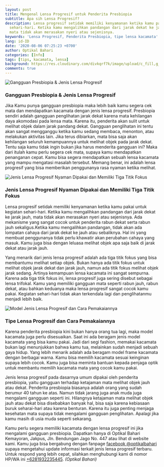 ```yaml
---
layout: post
title: Mengenal Lensa Progresif untuk Penderita Presbiopia
subtitle: Apa sih Lensa Progresif?
description: Lensa progresif setidak memiliki kenyamanan ketika kamu pakai untuk kegiatan
  sehari-hari. Ketika kamu mengalihkan pandangan dari jarak dekat ke jarak jauh,
  mata tidak akan merasakan nyeri atau sejenisnya.
keywords: 'Lensa Progresif, Penderita Presbiopia, tipe lensa kacamata'
lang: id-ID
date: '2020-08-06 07:25:23 +0700'
author: Optikal Bahari
categories: [Info]
tags: [tips, kacamata, lensa]
background: https://res.cloudinary.com/divkqrf7k/image/upload/c_fill,g_face,q_auto,f_avif,w_1920,h_1281/posts/harajuku/female-harajuku-00
comments: true
---
```


<div class="card-deck mb-3">
  <div class="card shadow p-3 mb-5 bg-white rounded">
    <img
      itemprop="image"
      data-src="/assets/img/posts/harajuku/female-harajuku-01.webp"
      src="{{"/assets/img/posts/harajuku/female-harajuku-01.webp" | relative_url
		}}"
      class="card-img-top"
      title="Gangguan Presbiopia & Jenis Lensa Progresif"
      alt="Gangguan Presbiopia & Jenis Lensa Progresif">
    <div class="card-body">
      <h3 class="card-title">Gangguan Presbiopia & Jenis Lensa Progresif</h3>
      <p class="card-text text-left">
        Jika Kamu punya gangguan presbiopia maka lebih baik kamu segera cek mata
				dan mendapatkan kacamata dengan jenis lensa progresif. Presbiopia
				sendiri adalah gangguan penglihatan jarak dekat karena mata kehilangan
				daya akomodasi pada lensa mata. Karena itu, penderita akan sulit untuk
				melihat objek dalam jarak pandang dekat. Gangguan penglihatan ini tentu
				akan sangat mengganggu ketika kamu sedang membaca, menonton, atau
				melakukan aktivitas lain. Jika terus dibiarkan, mata bisa saja akan
				kehilangan seluruh kemampuannya untuk melihat objek pada jarak dekat.
				Tentu saja kamu tidak ingin bukan jika harus menderita gangguan ini?
				Maka dari itulah kamu perlu segera cek mata, supaya kamu mendapatkan
				penanganan cepat. Kamu bisa segera mendapatkan sebuah lensa kacamata
				yang mampu mengatasi masalah tersebut. Memang benar, ini adalah lensa
				progresif yang bisa memberikan penggunanya rasa nyaman ketika melihat.
      </p>
    </div>
  </div>
</div>

<div class="card-deck mb-3">
  <div class="card shadow p-3 mb-5 bg-white rounded">
    <img
      itemprop="image"
      data-src="/assets/img/posts/harajuku/female-harajuku-02.webp"
      src="{{"/assets/img/posts/harajuku/female-harajuku-02.webp" | relative_url
		}}"
      class="card-img-top"
      title="Jenis Lensa Progresif Nyaman Dipakai dan
		Memiliki Tiga Titik Fokus"
      alt="Jenis Lensa Progresif Nyaman Dipakai dan
		Memiliki Tiga Titik Fokus">
    <div class="card-body">
      <h3 class="card-title">
        Jenis Lensa Progresif Nyaman Dipakai dan Memiliki Tiga Titik Fokus
      </h3>
      <p class="card-text text-left">
        Lensa progresif setidak memiliki kenyamanan ketika kamu pakai untuk
				kegiatan sehari-hari. Ketika kamu mengalihkan pandangan dari jarak dekat
				ke jarak jauh, mata tidak akan merasakan nyeri atau sejenisnya. Ada
				mekanisme yang sangat cocok untuk penderita rabun dekat serta rabun jauh
				sekaligus.Ketika kamu mengalihkan pandangan, tidak akan ada lompatan
				cahaya dari jarak dekat ke jauh atau sebaliknya. Hal ini yang membuat
				penggunanya tidak perlu khawatir akan perubahan cahaya yang masuk. Kamu
				juga bisa dengan leluasa melihat objek apa saja baik di jarak dekat atau
				jarak jauh.
      </p>
      <p class="card-text text-left">
        Yang menarik dari jenis lensa progresif adalah ada tiga titik fokus yang
				bisa membantumu melihat setiap objek. Bukan hanya ada titik fokus untuk
				melihat objek jarak dekat dan jarak jauh, namun ada titik fokus melihat
				objek jarak sedang. Artinya kemampuan lensa kacamata ini sangat
				sempurna. Karena ada tiga titik fokus ini, lensa progresif juga sering
				disebut sebagai lensa trifokal. Kamu yang memiliki gangguan mata seperti
				rabun jauh, rabun dekat, atau bahkan keduanya maka lensa progresif
				sangat cocok kamu pakai. Kegiatan sehari-hari tidak akan terkendala lagi
				dan penglihatanmu menjadi lebih baik.
      </p>
    </div>
  </div>
</div>

<div class="card-deck mb-3">
  <div class="card shadow p-3 mb-5 bg-white rounded">
    <img
      itemprop="image"
      data-src="/assets/img/posts/harajuku/female-harajuku-03.webp"
      src="{{"/assets/img/posts/harajuku/female-harajuku-03.webp" | relative_url
		}}"
      class="card-img-top"
      title="Model Jenis Lensa Progresif dan Cara
		Pemakaiannya"
      alt="Model Jenis Lensa Progresif dan Cara Pemakaiannya">
    <div class="card-body">
      <h3 class="card-title">Tipe Lensa Progresif dan Cara Pemakaiannya</h3>
      <p class="card-text text-left">
        Karena penderita presbiopia kini bukan hanya orang tua lagi, maka model
				kacamata juga perlu disesuaikan. Saat ini ada beragam jenis model
				kacamata yang bisa kamu pakai. Jadi dari segi fashion, memakai kacamata
				bukan lagi menunjukkan bahwa kamu tua, melainkan sudah menjadi sebuah
				gaya hidup. Yang lebih menarik adalah ada beragam model frame kacamata
				dengan berbagai warna. Kamu bisa memilih kacamata sesuai keinginan
				supaya lebih cocok. Kamu juga bisa meminta bantuan kepada penjaga optik
				untuk membantu memilih kacamata mata yang cocok kamu pakai.
      </p>
      <p class="card-text text-left">
        Jenis lensa progresif pada dasarnya umum dipakai oleh penderita
				presbiopia, yaitu gangguan terhadap ketajaman mata melihat objek jauh
				atau dekat. Penderita presbiopia biasanya adalah orang yang sudah
				berumur 40 tahun ke atas. Namun tidak jarang juga anak muda juga
				mengalami gangguan seperti ini. Hilangnya ketajaman mata melihat objek
				jauh atau dekat bisa disebabkan banyak hal, bisa saja karena kebiasaan
				buruk seharai-hari atau karena benturan. Karena itu juga penting menjaga
				kesehatan mata supaya tidak mengalami gangguan penglihatan. Apalagi jika
				kamu masih di usia muda seperti sekarang.
      </p>
      <p class="card-text text-left">
        Kamu perlu segera memiliki kacamata dengan lensa progresif ini jika
				mengalami gangguan presbiopia. Dapatkan hanya di Optikal Bahari
				Kemayoran, Jakpus, Jln. Bendungan Jago No. 447 atau lihat di website
				kami. Kamu juga bisa bergabung dengan fanpage
        <a
          href="https://www.facebook.com/optikalbahari"
          id="FBClick"
          title="Facebook Page Optikal Bahari"
          class="FacebookPage">facebook @optikalbahari</a>
        supaya mengetahui update informasi terkait jenis lensa progresif
				terbaru. Untuk respond yang lebih cepat, silahkan menghubungi kami di
				nomor HP/WA ini
        <a
          href="https://api.whatsapp.com/send?phone=6281932235445&text=Hallo%2C+saya+butuh+informasi+lebih+lanjut+mengenai+Optikal+Bahari"
          id="WhatsAppClick"
          class="WhatsAppCall"
          title="Call WhatsApp">+6281932235445</a>.
        <em>(Optikal Bahari)</em>
      </p>
    </div>
  </div>
</div>
